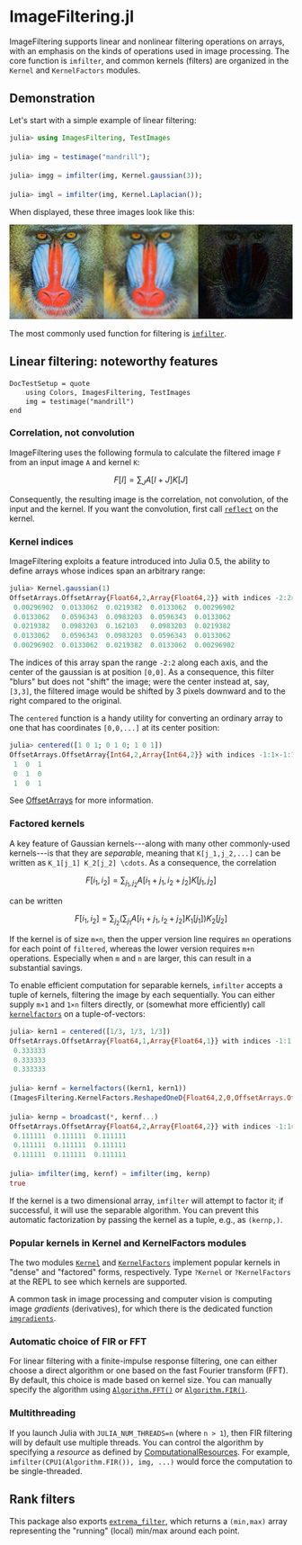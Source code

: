 # ImageFiltering.jl

ImageFiltering supports linear and nonlinear filtering operations on
arrays, with an emphasis on the kinds of operations used in image
processing. The core function is `imfilter`, and common kernels
(filters) are organized in the `Kernel` and `KernelFactors` modules.

## Demonstration

Let's start with a simple example of linear filtering:

```julia
julia> using ImagesFiltering, TestImages

julia> img = testimage("mandrill");

julia> imgg = imfilter(img, Kernel.gaussian(3));

julia> imgl = imfilter(img, Kernel.Laplacian());
```

When displayed, these three images look like this:

![filterintro](filterintro.png)

The most commonly used function for filtering is [`imfilter`](@ref).

## Linear filtering: noteworthy features

```@meta
DocTestSetup = quote
    using Colors, ImagesFiltering, TestImages
    img = testimage("mandrill")
end
```

### Correlation, not convolution

ImageFiltering uses the following formula to calculate the filtered
image `F` from an input image `A` and kernel `K`:

```math
F[I] = \sum_J A[I+J] K[J]
```

Consequently, the resulting image is the correlation, not convolution,
of the input and the kernel. If you want the convolution, first call
[`reflect`](@ref) on the kernel.

### Kernel indices

ImageFiltering exploits a feature introduced into Julia 0.5, the
ability to define arrays whose indices span an arbitrary range:

```julia
julia> Kernel.gaussian(1)
OffsetArrays.OffsetArray{Float64,2,Array{Float64,2}} with indices -2:2×-2:2:
 0.00296902  0.0133062  0.0219382  0.0133062  0.00296902
 0.0133062   0.0596343  0.0983203  0.0596343  0.0133062
 0.0219382   0.0983203  0.162103   0.0983203  0.0219382
 0.0133062   0.0596343  0.0983203  0.0596343  0.0133062
 0.00296902  0.0133062  0.0219382  0.0133062  0.00296902
```

The indices of this array span the range `-2:2` along each axis, and
the center of the gaussian is at position `[0,0]`.  As a consequence,
this filter "blurs" but does not "shift" the image; were the center
instead at, say, `[3,3]`, the filtered image would be shifted by 3
pixels downward and to the right compared to the original.

The `centered` function is a handy utility for converting an ordinary
array to one that has coordinates `[0,0,...]` at its center position:

```julia
julia> centered([1 0 1; 0 1 0; 1 0 1])
OffsetArrays.OffsetArray{Int64,2,Array{Int64,2}} with indices -1:1×-1:1:
 1  0  1
 0  1  0
 1  0  1
```

See [OffsetArrays](https://github.com/alsam/OffsetArrays.jl) for more information.

### Factored kernels

A key feature of Gaussian kernels---along with many other
commonly-used kernels---is that they are *separable*, meaning that
`K[j_1,j_2,...]` can be written as ``K_1[j_1] K_2[j_2] \cdots``.
As a consequence, the correlation

```math
F[i_1,i_2] = \sum_{j_1,j_2} A[i_1+j_1,i_2+j_2] K[j_1,j_2]
```

can be written

```math
F[i_1,i_2] = \sum_{j_2} \left(\sum_{j_1} A[i_1+j_1,i_2+j_2] K_1[j_1]\right) K_2[j_2]
```

If the kernel is of size `m×n`, then the upper version line requires `mn`
operations for each point of `filtered`, whereas the lower version
requires `m+n` operations. Especially when `m` and `n` are larger,
this can result in a substantial savings.

To enable efficient computation for separable kernels, `imfilter`
accepts a tuple of kernels, filtering the image by each
sequentially. You can either supply `m×1` and `1×n` filters directly,
or (somewhat more efficiently) call [`kernelfactors`](@ref) on a
tuple-of-vectors:


```julia
julia> kern1 = centered([1/3, 1/3, 1/3])
OffsetArrays.OffsetArray{Float64,1,Array{Float64,1}} with indices -1:1:
 0.333333
 0.333333
 0.333333

julia> kernf = kernelfactors((kern1, kern1))
(ImagesFiltering.KernelFactors.ReshapedOneD{Float64,2,0,OffsetArrays.OffsetArray{Float64,1,Array{Float64,1}}}([0.333333,0.333333,0.333333]),ImagesFiltering.KernelFactors.ReshapedOneD{Float64,2,1,OffsetArrays.OffsetArray{Float64,1,Array{Float64,1}}}([0.333333,0.333333,0.333333]))

julia> kernp = broadcast(*, kernf...)
OffsetArrays.OffsetArray{Float64,2,Array{Float64,2}} with indices -1:1×-1:1:
 0.111111  0.111111  0.111111
 0.111111  0.111111  0.111111
 0.111111  0.111111  0.111111

julia> imfilter(img, kernf) ≈ imfilter(img, kernp)
true
```

If the kernel is a two dimensional array, `imfilter` will attempt to
factor it; if successful, it will use the separable algorithm. You can
prevent this automatic factorization by passing the kernel as a tuple,
e.g., as `(kernp,)`.

### Popular kernels in Kernel and KernelFactors modules

The two modules [`Kernel`](@ref) and [`KernelFactors`](@ref) implement popular kernels
in "dense" and "factored" forms, respectively. Type `?Kernel` or
`?KernelFactors` at the REPL to see which kernels are supported.

A common task in image processing and computer vision is computing
image *gradients* (derivatives), for which there is the dedicated
function [`imgradients`](@ref).

### Automatic choice of FIR or FFT

For linear filtering with a finite-impulse response filtering, one can
either choose a direct algorithm or one based on the fast Fourier
transform (FFT).  By default, this choice is made based on kernel
size. You can manually specify the algorithm using [`Algorithm.FFT()`](@ref)
or [`Algorithm.FIR()`](@ref).

### Multithreading

If you launch Julia with `JULIA_NUM_THREADS=n` (where `n > 1`), then
FIR filtering will by default use multiple threads.  You can control
the algorithm by specifying a *resource* as defined by
[ComputationalResources](https://github.com/timholy/ComputationalResources.jl).
For example, `imfilter(CPU1(Algorithm.FIR()), img, ...)` would force
the computation to be single-threaded.

## Rank filters

This package also exports [`extrema_filter`](@ref), which returns a
`(min,max)` array representing the "running" (local) min/max around
each point.
